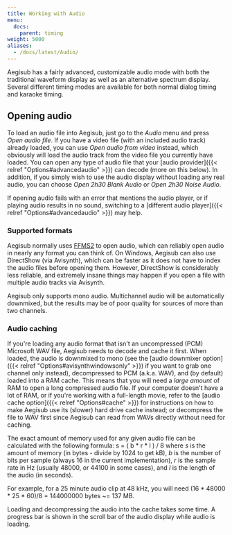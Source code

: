 ```yaml
---
title: Working with Audio
menu:
  docs:
    parent: timing
weight: 5000
aliases:
  - /docs/latest/Audio/
---
```


Aegisub has a fairly advanced, customizable audio mode with both the
traditional waveform display as well as an alternative spectrum display.
Several different timing modes are available for both normal dialog timing
and karaoke timing.

## Opening audio

To load an audio file into Aegisub, just go to the _Audio_ menu and press
_Open audio file_. If you have a video file (with an included audio track)
already loaded, you can use _Open audio from video_ instead, which obviously
will load the audio track from the video file you currently have loaded. You
can open any type of audio file that your [audio provider]({{< relref "Options#advancedaudio" >}}) can decode (more on this below). In
addition, if you simply wish to use the audio display without loading any
real audio, you can choose _Open 2h30 Blank Audio_ or _Open 2h30 Noise
Audio_.

If opening audio fails with an error that mentions the audio player, or if
playing audio results in no sound, switching to a [different audio player]({{< relref "Options#advancedaudio" >}}) may help.

### Supported formats

Aegisub normally uses [FFMS2](https://github.com/FFMS/ffms2) to open audio,
which can reliably open audio in nearly any format you can think of. On
Windows, Aegisub can also use DirectShow (via Avisynth), which can be faster as
it does not have to index the audio files before opening them. However,
DirectShow is considerably less reliable, and extremely insane things may
happen if you open a file with multiple audio tracks via Avisynth.

Aegisub only supports mono audio. Multichannel audio will be automatically
downmixed, but the results may be of poor quality for sources of more than
two channels.

### Audio caching

If you're loading any audio format that isn't an uncompressed (PCM)
Microsoft WAV file, Aegisub needs to decode and cache it first. When loaded,
the audio is downmixed to mono (see the [audio downmixer option]({{< relref "Options#avisynthwindowsonly" >}}) if you want to grab one channel only
instead), decompressed to PCM (a.k.a. WAV), and (by default) loaded into a
RAM cache. This means that you will need a _large amount_ of RAM to open a
long compressed audio file. If your computer doesn't have a lot of RAM, or
if you're working with a full-length movie, refer to the [audio cache option]({{< relref "Options#cache" >}}) for instructions on how to make Aegisub use its
(slower) hard drive cache instead; or decompress the file to WAV first since
Aegisub can read from WAVs directly without need for caching.

The exact amount of memory used for any given audio file can be calculated
with the following formula:
s = ( b * r * l ) / 8
where _s_ is the amount of memory (in bytes - divide by 1024 to get kB), _b_
is the number of bits per sample (always 16 in the current implementation),
_r_ is the sample rate in Hz (usually 48000, or 44100 in some cases), and
_l_ is the length of the audio (in seconds).

For example, for a 25 minute audio clip at 48 kHz, you will need (16 * 48000 * 25 * 60)/8 = 144000000 bytes ~= 137 MB.

Loading and decompressing the audio into the cache takes some time.
A progress bar is shown in the scroll bar of the audio display while audio is loading.
